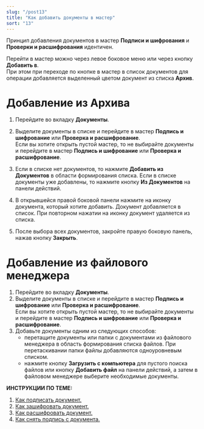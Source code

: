 ```yaml
---
slug: "/post13"
title: "Как добавить документы в мастер"
sort: "13"
---
```


Принцип добавления документов в мастер **Подписи и шифрования** и **Проверки и расшифрования** идентичен.

Перейти в мастер можно через левое боковое меню или через кнопку **Добавить в**.  
При этом при переходе по кнопке в мастер в список документов для операции добавляется выделенный цветом документ из списка **Архив**.


# Добавление из Архива
1. Перейдите во вкладку **Документы**.
2. Выделите документы в списке и перейдите в мастер **Подпись и шифрование** или **Проверка и расшифрование**.  
Если вы хотите открыть пустой мастер, то не выбирайте документы и перейдите в мастер **Подпись и шифрование** или **Проверка и расшифрование**.
3. Если в списке нет документов, то нажмите **Добавить из Документов** в области формирования списка. Если в списке документы уже добавлены, то нажмите кнопку **Из Документов** на панели действий.
4. В открывшейся правой боковой панели нажмите на иконку документа, который хотите добавить. Документ добавляется в список. При повторном нажатии на иконку документ удаляется из списка.

5. После выбора всех документов, закройте правую боковую панель, нажав кнопку **Закрыть**.
  
# Добавление из файлового менеджера

1. Перейдите во вкладку **Документы**.
2. Выделите документы в списке и перейдите в мастер **Подпись и шифрование** или **Проверка и расшифрование**.  
Если вы хотите открыть пустой мастер, то не выбирайте документы и перейдите в мастер **Подпись и шифрование** или **Проверка и расшифрование**.
3. Добавьте документы одним из следующих способов:
   - перетащите документы или папки с документами из файлового менеджера в область формирования списка файлов. При перетаскивании папки файлы добавляются одноуровневым списком.
   - нажмите кнопку **Загрузить с компьютера** для пустого поиска файлов или  кнопку **Добавить файл** на панели действий, а затем в файловом менеджере выберите необходимые документы.

**ИНСТРУКЦИИ ПО ТЕМЕ:**  
1. [Как подписать документ.](https://docs.cryptoarm.ru/06-v3.2/004-documents/14-sign)  
4. [Как зашифровать документ.](https://docs.cryptoarm.ru/06-v3.2/004-documents/15-cipher)  
5. [Как расшифровать документ.](https://docs.cryptoarm.ru/06-v3.2/004-documents/17-decrypt)  
6. [Как снять подпись с документа.](https://docs.cryptoarm.ru/06-v3.2/004-documents/20-remove-sign)

